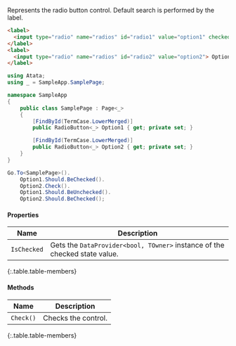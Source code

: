 Represents the radio button control. Default search is performed by the label.

```html
<label>
  <input type="radio" name="radios" id="radio1" value="option1" checked> Option 1
</label>
<label>
  <input type="radio" name="radios" id="radio2" value="option2"> Option 2
</label>
```
```cs
using Atata;
using _ = SampleApp.SamplePage;

namespace SampleApp
{
    public class SamplePage : Page<_>
    {
        [FindById(TermCase.LowerMerged)]
        public RadioButton<_> Option1 { get; private set; }

        [FindById(TermCase.LowerMerged)]
        public RadioButton<_> Option2 { get; private set; }
    }
}
```
```cs
Go.To<SamplePage>().
    Option1.Should.BeChecked().
    Option2.Check().
    Option1.Should.BeUnchecked().
    Option2.Should.BeChecked();
```

#### Properties

Name | Description
---- | -----------
`IsChecked` | Gets the `DataProvider<bool, TOwner>` instance of the checked state value.
{:.table.table-members}

#### Methods

Name | Description
---- | -----------
`Check()` | Checks the control.
{:.table.table-members}